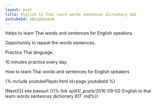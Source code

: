 ```yaml
---
layout: post
title: English to Thai learn words sentences dictionary 563 
youtubeId: oEos2b2oknQ
---
```

 
 
Helps to learn Thai words and sentences for English speakers.

Opportunitiy to repeat the words sentences. 

Practice Thai language. 
 
10 minutes practice every day. 
 
How to learn Thai words and sentences for English speakers 
 
{% include youtubePlayer.html id=page.youtubeId %}
 
 
[Next]({{ site.baseurl }}{% link  split1/_posts/2016-09-02-English to thai learn words sentences dictionary 817 .md%})
 
